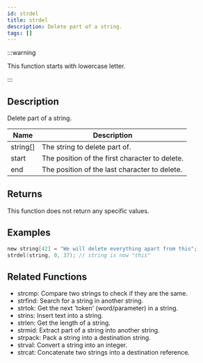 ```yaml
---
id: strdel
title: strdel
description: Delete part of a string.
tags: []
---
```


:::warning

This function starts with lowercase letter.

:::

## Description

Delete part of a string.

| Name     | Description                                    |
| -------- | ---------------------------------------------- |
| string[] | The string to delete part of.                  |
| start    | The position of the first character to delete. |
| end      | The position of the last character to delete.  |

## Returns

This function does not return any specific values.

## Examples

```c
new string[42] = "We will delete everything apart from this";
strdel(string, 0, 37); // string is now "this"
```

## Related Functions

- strcmp: Compare two strings to check if they are the same.
- strfind: Search for a string in another string.
- strtok: Get the next 'token' (word/parameter) in a string.
- strins: Insert text into a string.
- strlen: Get the length of a string.
- strmid: Extract part of a string into another string.
- strpack: Pack a string into a destination string.
- strval: Convert a string into an integer.
- strcat: Concatenate two strings into a destination reference.
